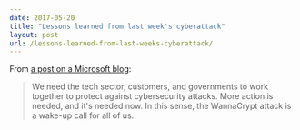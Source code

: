 ```yaml
---
date: 2017-05-20
title: "Lessons learned from last week's cyberattack"
layout: post
url: /lessons-learned-from-last-weeks-cyberattack/
---
```


From [a post on a Microsoft blog](https://blogs.microsoft.com/on-the-issues/2017/05/14/need-urgent-collective-action-keep-people-safe-online-lessons-last-weeks-cyberattack/):

> We need the tech sector, customers, and governments to work together to protect against cybersecurity attacks. More action is needed, and it's needed now. In this sense, the WannaCrypt attack is a wake-up call for all of us.
